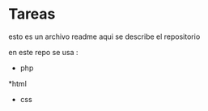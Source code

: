 # Tareas

esto es un archivo readme  aqui se describe el repositorio 

en este repo se usa :

* php

*html 
* css